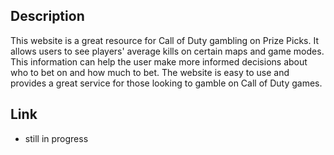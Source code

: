 ## Description
This website is a great resource for Call of Duty gambling on Prize Picks. It allows users to see players' average kills on certain maps and game modes. This information can help the user make more informed decisions about who to bet on and how much to bet. The website is easy to use and provides a great service for those looking to gamble on Call of Duty games.

## Link 
- still in progress

